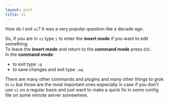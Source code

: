 ```yaml
---
layout: post
title: vi
---
```


How do I exit `vi`? It was a very popular question like a decade ago.

So, if you are in `vi` type `i` to enter the **insert mode** if you want to edit something.  
To leave the **insert mode** and return to the **command mode** press `ESC`.  
In the **command mode**:
- to exit type `:q`
- to save changes and exit type `:wq`

There are many other commands and plugins and many other things to grok in `vi` but those are the most important ones
especially in case if you don't use `vi` on a regular basis and just want to make a quick fix in some config file on some
remote server somewhere.
